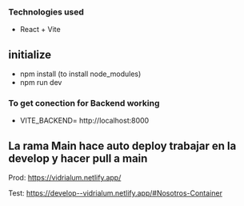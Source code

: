 ### Technologies used
- React + Vite

## initialize
- npm install (to install node_modules)
- npm run dev


### To get conection for Backend working
- VITE_BACKEND= http://localhost:8000


## La rama Main hace auto deploy trabajar en la develop y hacer pull a main 
Prod: https://vidrialum.netlify.app/

Test: https://develop--vidrialum.netlify.app/#Nosotros-Container
